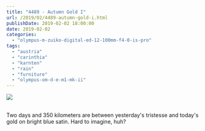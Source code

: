 ```yaml
---
title: "4489 - Autumn Gold I"
url: /2019/02/4489-autumn-gold-i.html
publishDate: 2019-02-02 18:00:00
date: 2019-02-02
categories: 
  - "olympus-m-zuiko-digital-ed-12-100mm-f4-0-is-pro"
tags: 
  - "austria"
  - "carinthia"
  - "karnten"
  - "rain"
  - "furniture"
  - "olympus-om-d-e-m1-mk-ii"
---
```

<div class="container">
<div class="center"><a target="_blank" href="https://d25zfm9zpd7gm5.cloudfront.net/1200x1200/2017/20171110_113157_lr.jpg"><img class="webfeedsFeaturedVisual" src="https://d25zfm9zpd7gm5.cloudfront.net/0600x0600/2017/20171110_113157_lr.jpg" /></a></div>
</div>
<br />

Two days and 350 kilometers are between yesterday's tristesse and
today's gold on bright blue satin. Hard to imagine, huh?